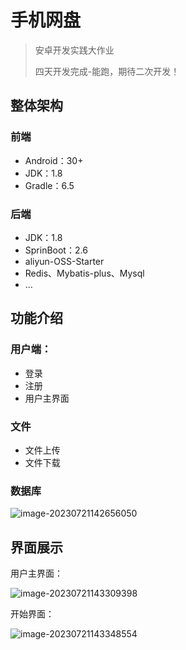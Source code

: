 # 手机网盘

> 安卓开发实践大作业
>
> 四天开发完成-能跑，期待二次开发！

## 整体架构

### 前端

* Android：30+
* JDK：1.8
* Gradle：6.5



### 后端

* JDK：1.8
* SprinBoot：2.6
* aliyun-OSS-Starter
* Redis、Mybatis-plus、Mysql
* …



## 功能介绍

### 用户端：

* 登录
* 注册
* 用户主界面

### 文件

* 文件上传
* 文件下载

### 数据库

![image-20230721142656050](https://personal-drawing-bed.oss-cn-beijing.aliyuncs.com/img/image-20230721142656050.png)

## 界面展示

用户主界面：

![image-20230721143309398](C:\Users\cby\AppData\Roaming\Typora\typora-user-images\image-20230721143309398.png)

开始界面：

![image-20230721143348554](https://personal-drawing-bed.oss-cn-beijing.aliyuncs.com/img/image-20230721143348554.png)